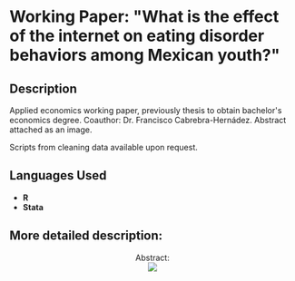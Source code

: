 <h1> Working Paper: "What is the effect of the internet on eating disorder behaviors among Mexican youth?" </h1>

<h2>Description</h2>
Applied economics working paper, previously thesis to obtain bachelor's economics degree. Coauthor: Dr. Francisco Cabrebra-Hernádez. Abstract attached as an image.

Scripts from cleaning data available upon request.
<br />


<h2>Languages  Used</h2>

- <b>R</b> 
- <b>Stata</b>

<h2>More detailed description:</h2>

<p align="center">
Abstract: <br/>
<img src="[https://imgur.com/gNZ1PSR](https://imgur.com/gNZ1PSR)"/>
